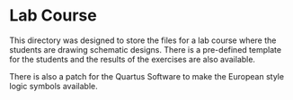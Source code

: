 # Lab Course

This directory was designed to store the files for a lab course where the students are drawing schematic designs. There is a pre-defined template for the students and the results of the exercises are also available.

There is also a patch for the Quartus Software to make the European style logic symbols available.
